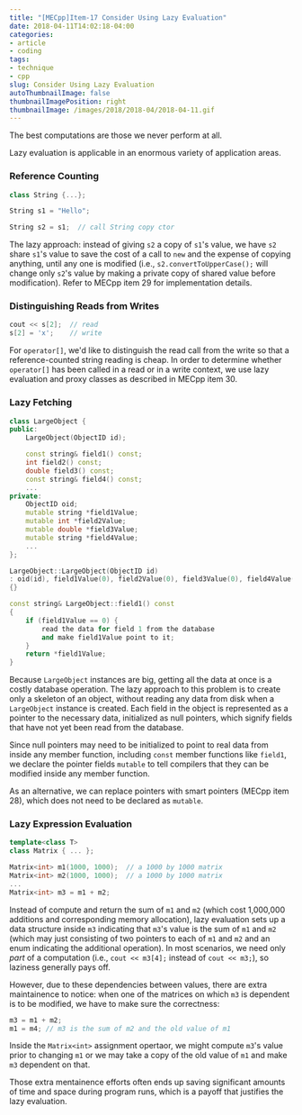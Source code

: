 ```yaml
---
title: "[MECpp]Item-17 Consider Using Lazy Evaluation"
date: 2018-04-11T14:02:18-04:00
categories:
- article
- coding
tags:
- technique
- cpp
slug: Consider Using Lazy Evaluation
autoThumbnailImage: false
thumbnailImagePosition: right
thumbnailImage: /images/2018/2018-04/2018-04-11.gif
---
```


The best computations are those we never perform at all.
<!--more-->

Lazy evaluation is applicable in an enormous variety of application areas.

### Reference Counting

```cpp
class String {...};

String s1 = "Hello";

String s2 = s1;  // call String copy ctor
```

The lazy approach: instead of giving `s2` a copy of `s1`'s value, we have `s2` share `s1`'s value to save the cost of a call to `new` and the expense of copying anything, until any one is modified (i.e., `s2.convertToUpperCase();` will change only `s2`'s value by making a private copy of shared value before modification). Refer to MECpp item 29 for implementation details.

### Distinguishing Reads from Writes

```cpp
cout << s[2];  // read
s[2] = 'x';    // write
```

For `operator[]`, we'd like to distinguish the read call from the write so that a reference-counted string reading is cheap. In order to determine whether `operator[]` has been called in a read or in a write context, we use lazy evaluation and proxy classes as described in MECpp item 30.

### Lazy Fetching

```cpp
class LargeObject {
public:
    LargeObject(ObjectID id);

    const string& field1() const;
    int field2() const;
    double field3() const;
    const string& field4() const;
    ...
private:
    ObjectID oid;
    mutable string *field1Value;
    mutable int *field2Value;
    mutable double *field3Value;
    mutable string *field4Value;
    ...    
};

LargeObject::LargeObject(ObjectID id)
: oid(id), field1Value(0), field2Value(0), field3Value(0), field4Value(0)...
{}

const string& LargeObject::field1() const
{
    if (field1Value == 0) {
        read the data for field 1 from the database
        and make field1Value point to it;
    }
    return *field1Value;
}
```

Because `LargeObject` instances are big, getting all the data at once is a costly database operation. The lazy approach to this problem is to create only a skeleton of an object, without reading any data from disk when a `LargeObject` instance is created. Each field in the object is represented as a pointer to the necessary data, initialized as null pointers, which signify fields that have not yet been read from the database.

Since null pointers may need to be initialized to point to real data from inside any member function, including `const` member functions like `field1`, we declare the pointer fields `mutable` to tell compilers that they can be modified inside any member function.

As an alternative, we can replace pointers with smart pointers (MECpp item 28), which does not need to be declared as `mutable`.

### Lazy Expression Evaluation

```cpp
template<class T>
class Matrix { ... };

Matrix<int> m1(1000, 1000);  // a 1000 by 1000 matrix
Matrix<int> m2(1000, 1000);  // a 1000 by 1000 matrix
...
Matrix<int> m3 = m1 + m2;
```

Instead of compute and return the sum of `m1` and `m2` (which cost 1,000,000 additions and corresponding memory allocation), lazy evaluation sets up a data structure inside `m3` indicating that `m3`'s value is the sum of `m1` and `m2` (which may just consisting of two pointers to each of `m1` and `m2` and an enum indicating the additional operation). In most scenarios, we need only _part_ of a computation (i.e., `cout << m3[4];` instead of `cout << m3;`), so laziness generally pays off.

However, due to these dependencies between values, there are extra maintainence to notice: when one of the matrices on which `m3` is dependent is to be modified, we have to make sure the correctness:

```cpp
m3 = m1 + m2;
m1 = m4; // m3 is the sum of m2 and the old value of m1
```

Inside the `Matrix<int>` assignment opertaor, we might compute `m3`'s value prior to changing `m1` or we may take a copy of the old value of `m1` and make `m3` dependent on that. 

Those extra mentainence efforts often ends up saving significant amounts of time and space during program runs, which is a payoff that justifies the lazy evaluation.